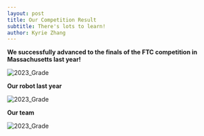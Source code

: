 ```yaml
---
layout: post
title: Our Competition Result
subtitle: There's lots to learn!
author: Kyrie Zhang
---
```

**We successfully advanced to the finals of the FTC competition in Massachusetts last year!**

![2023_Grade](2023-grade.jpg)

 **Our robot last year**
 
![2023_Grade](2023-robot.jpg)

**Our team**


![2023_Grade](2023-team.jpg)


 